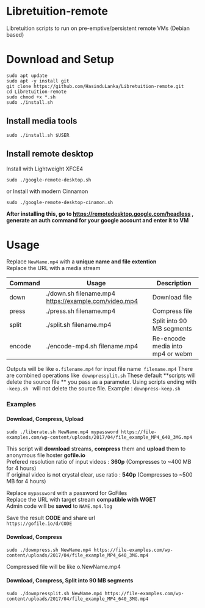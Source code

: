 # Libretuition-remote  
Libretuition scripts to run on pre-emptive/persistent remote VMs (Debian based)  



# Download and Setup
```
sudo apt update
sudo apt -y install git
git clone https://github.com/HasinduLanka/Libretuition-remote.git
cd Libretuition-remote
sudo chmod +x *.sh
sudo ./install.sh

```

## Install media tools
```
sudo ./install.sh $USER

```

## Install remote desktop
Install with Lightweight XFCE4
```
sudo ./google-remote-desktop.sh

```
or Install with modern Cinnamon
```
sudo ./google-remote-desktop-cinamon.sh

```
 
 
**After installing this, go to https://remotedesktop.google.com/headless , generate an auth command for your google account and enter it to VM**
  
  
  
# Usage 

Replace `NewName.mp4` with a **unique name and file extention**  
Replace the URL with a media stream 

| Command  | Usage  | Description |
| ------------ | ------------ | ------------ |
| down  | ./down.sh filename.mp4  https://example.com/video.mp4  | Download file |
| press  | ./press.sh filename.mp4   | Compress file  |
| split  | ./split.sh filename.mp4   | Split into 90 MB segments |
| encode  | ./encode-mp4.sh filename.mp4   | Re-encode media into mp4 or webm |

Outputs will be like `o.filename.mp4` for input file name` filename.mp4`
There are combined operations like` downpressplit.sh` 
These default **scripts will delete the source file ** you pass as a parameter. 
Using scripts ending with `-keep.sh ` will not delete the source file. Example : `downpress-keep.sh`


### Examples

####  Download, Compress, Upload
```
sudo ./liberate.sh NewName.mp4 mypassword https://file-examples.com/wp-content/uploads/2017/04/file_example_MP4_640_3MG.mp4
```

This script will **download** streams, **compress** them and **upload** them to anonymous file hoster **gofile.io**  
Prefered resolution ratio of input videos : **360p**  (Compresses to ~400 MB for 4 hours)  
If original video is not crystal clear, use ratio : **540p**  (Compresses to ~500 MB for 4 hours)  


Replace `mypassword` with a password for GoFiles  
Replace the URL with target stream **compatible with WGET**  
Admin code will be **saved** to `NAME.mp4.log`  

Save the result **CODE** and share url  
`https://gofile.io/d/CODE`

#### Download, Compress
```
sudo ./downpress.sh NewName.mp4 https://file-examples.com/wp-content/uploads/2017/04/file_example_MP4_640_3MG.mp4
```
Compressed file will be like o.NewName.mp4  

#### Download, Compress, Split into 90 MB segments  
```
sudo ./downpressplit.sh NewName.mp4 https://file-examples.com/wp-content/uploads/2017/04/file_example_MP4_640_3MG.mp4
```
